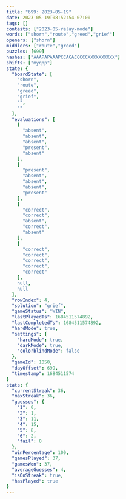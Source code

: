 ```yaml
---
title: "699: 2023-05-19"
date: 2023-05-19T08:52:54-07:00
tags: []
contests: ["2023-05-relay-mode"]
words: ["shorn","route","greed","grief"]
openers: ["shorn"]
middlers: ["route","greed"]
puzzles: [699]
hashes: ["AAAPAPAAAPCCACACCCCCXXXXXXXXXX"]
shifts: ["myqnp"]
state: {
  "boardState": [
    "shorn",
    "route",
    "greed",
    "grief",
    "",
    ""
  ],
  "evaluations": [
    [
      "absent",
      "absent",
      "absent",
      "present",
      "absent"
    ],
    [
      "present",
      "absent",
      "absent",
      "absent",
      "present"
    ],
    [
      "correct",
      "correct",
      "absent",
      "correct",
      "absent"
    ],
    [
      "correct",
      "correct",
      "correct",
      "correct",
      "correct"
    ],
    null,
    null
  ],
  "rowIndex": 4,
  "solution": "grief",
  "gameStatus": "WIN",
  "lastPlayedTs": 1684511574892,
  "lastCompletedTs": 1684511574892,
  "hardMode": true,
  "settings": {
    "hardMode": true,
    "darkMode": true,
    "colorblindMode": false
  },
  "gameId": 1050,
  "dayOffset": 699,
  "timestamp": 1684511574
}
stats: {
  "currentStreak": 36,
  "maxStreak": 36,
  "guesses": {
    "1": 0,
    "2": 1,
    "3": 11,
    "4": 15,
    "5": 8,
    "6": 2,
    "fail": 0
  },
  "winPercentage": 100,
  "gamesPlayed": 37,
  "gamesWon": 37,
  "averageGuesses": 4,
  "isOnStreak": true,
  "hasPlayed": true
}
---
```

<!-- more -->
